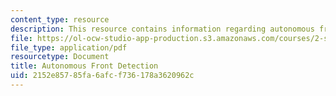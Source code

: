 ```yaml
---
content_type: resource
description: This resource contains information regarding autonomous front detection.
file: https://ol-ocw-studio-app-production.s3.amazonaws.com/courses/2-s998-marine-autonomy-sensing-and-communications-spring-2012/2152e85785fa6afcf736178a3620962c_MIT2_S998S12_Lab15.pdf
file_type: application/pdf
resourcetype: Document
title: Autonomous Front Detection
uid: 2152e857-85fa-6afc-f736-178a3620962c
---
```

